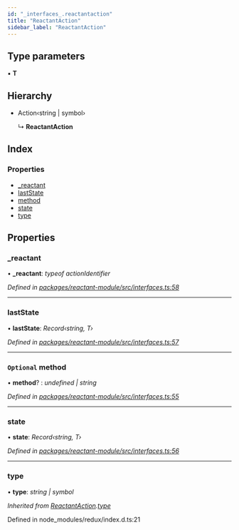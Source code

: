 ```yaml
---
id: "_interfaces_.reactantaction"
title: "ReactantAction"
sidebar_label: "ReactantAction"
---
```


## Type parameters

▪ **T**

## Hierarchy

* Action‹string | symbol›

  ↳ **ReactantAction**

## Index

### Properties

* [_reactant](_interfaces_.reactantaction.md#_reactant)
* [lastState](_interfaces_.reactantaction.md#laststate)
* [method](_interfaces_.reactantaction.md#optional-method)
* [state](_interfaces_.reactantaction.md#state)
* [type](_interfaces_.reactantaction.md#type)

## Properties

###  _reactant

• **_reactant**: *typeof actionIdentifier*

*Defined in [packages/reactant-module/src/interfaces.ts:58](https://github.com/unadlib/reactant/blob/3c42723/packages/reactant-module/src/interfaces.ts#L58)*

___

###  lastState

• **lastState**: *Record‹string, T›*

*Defined in [packages/reactant-module/src/interfaces.ts:57](https://github.com/unadlib/reactant/blob/3c42723/packages/reactant-module/src/interfaces.ts#L57)*

___

### `Optional` method

• **method**? : *undefined | string*

*Defined in [packages/reactant-module/src/interfaces.ts:55](https://github.com/unadlib/reactant/blob/3c42723/packages/reactant-module/src/interfaces.ts#L55)*

___

###  state

• **state**: *Record‹string, T›*

*Defined in [packages/reactant-module/src/interfaces.ts:56](https://github.com/unadlib/reactant/blob/3c42723/packages/reactant-module/src/interfaces.ts#L56)*

___

###  type

• **type**: *string | symbol*

*Inherited from [ReactantAction](_interfaces_.reactantaction.md).[type](_interfaces_.reactantaction.md#type)*

Defined in node_modules/redux/index.d.ts:21
